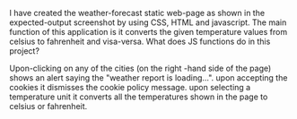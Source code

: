 I have created the weather-forecast static web-page as shown in the expected-output screenshot by using CSS, HTML and javascript. The main function of this application is it converts the given temperature values from celsius to fahrenheit and visa-versa.
What does JS functions do in this project?

Upon-clicking on any of the cities (on the right -hand side of the page) shows an alert saying the "weather report is loading...".
upon accepting the cookies it dismisses the cookie policy message.
upon selecting a temperature unit it converts all the temperatures shown in the page to celsius or fahrenheit.
